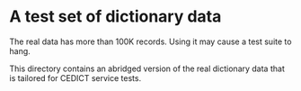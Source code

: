 # A test set of dictionary data

The real data has more than 100K records. Using it may cause a test suite to hang. 

This directory contains an abridged version of the real dictionary data that is tailored for CEDICT service tests.